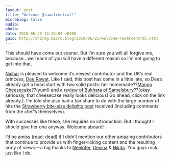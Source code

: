 ```yaml
---
layout: post
title: "Welcome @rawatcentral!"
microblog: false
audio: 
photo: 
date: 2010-06-25 12:26:04 +0400
guid: http://chirag.micro.blog/2010/06/25/welcome-rawatcentral.html
---
```

<p>This should have come out sooner. But I’m sure you will all forgive me, because…well each of you will have a different reason so I’m not going to get into that.</p>
<p><a href="http://www.naihar.com/" target="_blank">Naihar</a> is pleased to welcome it’s newest contributor and the UK’s real princess, <a href="http://posterous.com/people/5Aqfneoo1aXT" target="_blank">Dee Rawat</a>. Like I said, this post has come in a little late, so Dee’s already got a head start with two solid posts: her homemade??<a href="http://www.naihar.com/mango-cheesecake-i-just-couldnt-resist-the-te" target="_blank">Mango Cheesecake</a>??(yum!) and a <a href="http://www.naihar.com/bukhara-of-samelsbury" target="_blank">review of Bukhara of Samelsbury</a>??(okay seriously, that cheesecake really looks delicious! Go ahead, click on the link already.). I’m told she also had a fair share to do with the large number of hits the <a href="http://www.naihar.com/bite-sized-demonstration-strawberry-delights" target="_blank">Strawberry bite-size delights post</a> received (including comments from the chef’s themselves).</p>
<p>With successes like these, she requires no introduction. But I thought I should give her one anyway. Welcome aboard!</p>
<p>I’d be amiss (read: dead) if I didn’t mention our other amazing contributors that continue to provide us with finger-licking content and the resulting army of views — a big thanks to <a href="http://posterous.com/people/5fj0bXua0irL" target="_blank">Neelofer</a>, <a href="http://posterous.com/people/5fiRbom5LZYd" target="_blank">Devina</a> &amp; <a href="http://posterous.com/people/5fiYSt6aZLG1" target="_blank">Nikita</a>. You guys rock, just like I do.</p>
